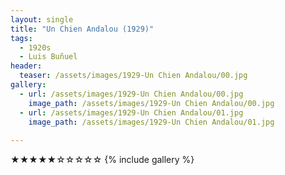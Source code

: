 ```yaml
---
layout: single
title: "Un Chien Andalou (1929)"
tags:
  - 1920s 
  - Luis Buñuel
header:
  teaser: /assets/images/1929-Un Chien Andalou/00.jpg
gallery:
  - url: /assets/images/1929-Un Chien Andalou/00.jpg
    image_path: /assets/images/1929-Un Chien Andalou/00.jpg  
  - url: /assets/images/1929-Un Chien Andalou/01.jpg
    image_path: /assets/images/1929-Un Chien Andalou/01.jpg
  
---
```

★★★★★☆☆☆☆☆
{% include gallery %}
